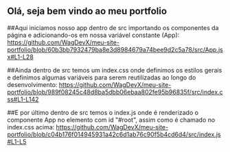 ## Olá, seja bem vindo ao meu portfolio

##Aqui iniciamos nosso app dentro de src importando os componentes da página e adicionando-os em nossa variável constante (App):
https://github.com/WagDevX/meu-site-portfolio/blob/60b3bb7932479ba8e3d8984679a74bee9d2c5a78/src/App.jsx#L1-L28

##Ainda dentro de src temos um index.css onde definimos os estilos gerais e definimos algumas variáveis para serem reutilizadas ao longo do desenvolvimento:
https://github.com/WagDevX/meu-site-portfolio/blob/989f08245c48d8ba5dbb06ebaa802fe95b96835f/src/index.css#L1-L142

##E por último dentro de src temos o index.js onde é renderizado o componente App no elemento com id "#root", assim como é chamado no index.css acima:
https://github.com/WagDevX/meu-site-portfolio/blob/c04b176f014945931a42c6d1ab76c90f5b4cd6d4/src/index.js#L1-L5


